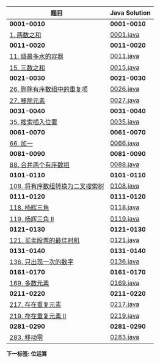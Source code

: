 
题目|Java Solution
--|--
**0001-0010**|**0001-0010**
[1. 两数之和](https://leetcode.cn/problems/two-sum/)|[0001.java](leetcode/0001-0010/java/0001.java)
**0011-0020**|**0011-0020**
[11. 盛最多水的容器](https://leetcode.cn/problems/container-with-most-water/)|[0011.java](leetcode/0011-0020/java/0011.java)
[15. 三数之和](https://leetcode.cn/problems/3sum/)|[0015.java](leetcode/0011-0020/java/0015.java)
**0021-0030**|**0021-0030**
[26. 删除有序数组中的重复项](https://leetcode.cn/problems/remove-duplicates-from-sorted-array/)|[0026.java](leetcode/0021-0030/java/0026.java)
[27. 移除元素](https://leetcode.cn/problems/remove-element/)|[0027.java](leetcode/0021-0030/java/0027.java)
**0031-0040**|**0031-0040**
[35. 搜索插入位置](https://leetcode.cn/problems/search-insert-position/)|[0035.java](leetcode/0031-0040/java/0035.java)
**0061-0070**|**0061-0070**
[66. 加一](https://leetcode.cn/problems/plus-one/)|[0066.java](leetcode/0061-0070/java/0066.java)
**0081-0090**|**0081-0090**
[88. 合并两个有序数组](https://leetcode.cn/problems/merge-sorted-array/)|[0088.java](leetcode/0081-0090/java/0088.java)
**0101-0110**|**0101-0110**
[108. 将有序数组转换为二叉搜索树](https://leetcode.cn/problems/convert-sorted-array-to-binary-search-tree/)|[0108.java](leetcode/0101-0110/java/0108.java)
**0111-0120**|**0111-0120**
[118. 杨辉三角](https://leetcode.cn/problems/pascals-triangle/)|[0118.java](leetcode/0111-0120/java/0118.java)
[119. 杨辉三角 II](https://leetcode.cn/problems/pascals-triangle-ii/)|[0119.java](leetcode/0111-0120/java/0119.java)
**0121-0130**|**0121-0130**
[121. 买卖股票的最佳时机](https://leetcode.cn/problems/best-time-to-buy-and-sell-stock/)|[0121.java](leetcode/0121-0130/java/0121.java)
**0131-0140**|**0131-0140**
[136. 只出现一次的数字](https://leetcode.cn/problems/single-number/)|[0136.java](leetcode/0131-0140/java/0136.java)
**0161-0170**|**0161-0170**
[169. 多数元素](https://leetcode.cn/problems/majority-element/)|[0169.java](leetcode/0161-0170/java/0169.java)
**0211-0220**|**0211-0220**
[217. 存在重复元素](https://leetcode.cn/problems/contains-duplicate/)|[0217.java](leetcode/0211-0220/java/0217.java)
[219. 存在重复元素 II](https://leetcode.cn/problems/contains-duplicate-ii/)|[0219.java](leetcode/0211-0220/java/0219.java)
**0281-0290**|**0281-0290**
[283. 移动零](https://leetcode.cn/problems/contains-duplicate-ii/)|[0283.java](leetcode/0281-0290/java/0283.java)

**下一标签: 位运算**